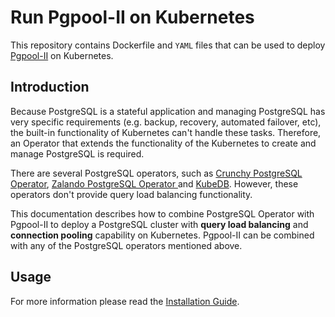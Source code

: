 # Run Pgpool-II on Kubernetes

This repository contains Dockerfile and <code>YAML</code> files that can be used to deploy [Pgpool-II](https://pgpool.net "Pgpool-II") on Kubernetes.

## Introduction

Because PostgreSQL is a stateful application and managing PostgreSQL has very specific requirements (e.g. backup, recovery, automated failover, etc), the built-in functionality of Kubernetes can't handle these tasks. Therefore, an Operator that extends the functionality of the Kubernetes to create and manage PostgreSQL is required.

There are several PostgreSQL operators, such as [Crunchy PostgreSQL Operator](https://github.com/CrunchyData/postgres-operator), [Zalando PostgreSQL Operator ](https://github.com/zalando/postgres-operator) and [KubeDB](https://github.com/kubedb/operator). However, these operators don't provide query load balancing functionality.

This documentation describes how to combine PostgreSQL Operator with Pgpool-II to deploy a PostgreSQL cluster with <strong>query load balancing</strong> and <strong>connection pooling</strong> capability on Kubernetes. Pgpool-II can be combined with any of the PostgreSQL operators mentioned above. 

## Usage

For more information please read the [Installation Guide](docs/index.md).
